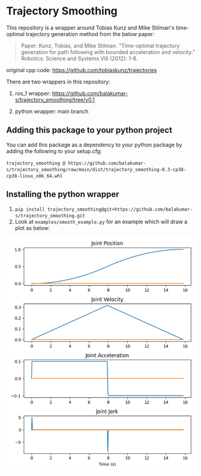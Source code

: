 # Trajectory Smoothing

This repository is a wrapper around Tobias Kunz and Mike Stilman's time-optimal trajectory 
generation method from the below paper:

> Paper: Kunz, Tobias, and Mike Stilman. "Time-optimal trajectory generation for path following 
with bounded acceleration and velocity." Robotics: Science and Systems VIII (2012): 1-8.

original cpp code: https://github.com/tobiaskunz/trajectories



There are two wrappers in this repository:

1. ros_1 wrapper: https://github.com/balakumar-s/trajectory_smoothing/tree/v0.1

2. python wrapper: main branch

## Adding this package to your python project

You can add this package as a dependency to your python package by adding the following to your
setup.cfg: 

`trajectory_smoothing @ https://github.com/balakumar-s/trajectory_smoothing/raw/main/dist/trajectory_smoothing-0.3-cp38-cp38-linux_x86_64.whl`

## Installing the python wrapper

1. `pip install trajectory_smoothing@git+https://github.com/balakumar-s/trajectory_smoothing.git`
2. Look at `examples/smooth_example.py` for an example which will draw a plot as below:

![Plot](plot.png)

